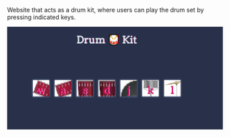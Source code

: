 Website that acts as a drum kit, where users can play the drum set by 
pressing indicated keys. 


![alt text](images/site_image.PNG)